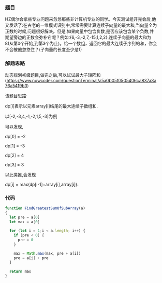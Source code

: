 ### 题目
HZ偶尔会拿些专业问题来忽悠那些非计算机专业的同学。今天测试组开完会后,他又发话了:在古老的一维模式识别中,常常需要计算连续子向量的最大和,当向量全为正数的时候,问题很好解决。但是,如果向量中包含负数,是否应该包含某个负数,并期望旁边的正数会弥补它呢？例如:{6,-3,-2,7,-15,1,2,2},连续子向量的最大和为8(从第0个开始,到第3个为止)。给一个数组，返回它的最大连续子序列的和，你会不会被他忽悠住？(子向量的长度至少是1)

### 解题思路
动态规划初级题目,做完之后,可以试试最大子矩阵和(https://www.nowcoder.com/questionTerminal/a5a0b05f0505406ca837a3a76a5419b3)

该题目思路:

dp[i]表示以元素array[i]结尾的最大连续子数组和.

以[-2,-3,4,-1,-2,1,5,-3]为例

可以发现,

dp[0] = -2

dp[1] = -3

dp[2] = 4

dp[3] = 3

以此类推,会发现

dp[i] = max{dp[i-1]+array[i],array[i]}.

### 代码
```js
function FindGreatestSumOfSubArray(a)
{
  let pre = a[0]
  let max = a[0]
  
  for (let i = 1;i < a.length; i++) {
    if (pre < 0) {
      pre = 0
    }
    
    max = Math.max(max, pre + a[i])
    pre = a[i] + pre
  }
  
  return max
}
```